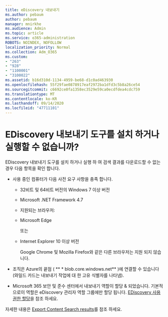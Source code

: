 ```yaml
---
title: eDiscovery 내보내기
ms.author: pebaum
author: pebaum
manager: mnirkhe
ms.audience: Admin
ms.topic: article
ms.service: o365-administration
ROBOTS: NOINDEX, NOFOLLOW
localization_priority: Normal
ms.collection: Adm_O365
ms.custom:
- "263"
- "928"
- "1100001"
- "3100022"
ms.assetid: b16d310d-1134-4959-be68-d1c0ad463930
ms.openlocfilehash: 55f29fae0878917eaf2972ba1dfd3c5b8a26ce54
ms.sourcegitcommit: c6692ce0fa1358ec3529e59ca0ecdfdea4cdc759
ms.translationtype: MT
ms.contentlocale: ko-KR
ms.lasthandoff: 09/14/2020
ms.locfileid: "47711101"
---
```

# <a name="cant-install-or-run-the-ediscovery-export-tool"></a>EDiscovery 내보내기 도구를 설치 하거나 실행할 수 없습니까?

EDiscovery 내보내기 도구를 설치 하거나 실행 하 여 검색 결과를 다운로드할 수 없는 경우 다음 항목을 확인 합니다.
  
- 사용 중인 컴퓨터가 다음 사전 요구 사항을 충족 합니다.

  - 32비트 및 64비트 버전의 Windows 7 이상 버전

  - Microsoft .NET Framework 4.7

  - 지원되는 브라우저:

  - Microsoft Edge

    또는

  - Internet Explorer 10 이상 버전

    Google Chrome 및 Mozilla Firefox와 같은 다른 브라우저는 지원 되지 않습니다.

- 조직은 Azure의 끝점 ( ** \* blob.core.windows.net** )에 연결할 수 있습니다 (와일드 카드는 내보내기 작업에 대 한 고유 식별자를 나타냄).

- Microsoft 365 보안 및 준수 센터에서 내보내기 역할이 할당 &amp; 되었습니다. 기본적으로이 역할은 eDiscovery 관리자 역할 그룹에만 할당 됩니다. [EDiscovery 사용 권한 할당](https://docs.microsoft.com/microsoft-365/compliance/assign-ediscovery-permissions)을 참조 하세요.

자세한 내용은 [Export Content Search results](https://docs.microsoft.com/microsoft-365/compliance/export-search-results)를 참조 하세요.
  